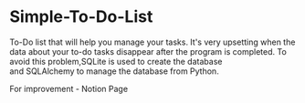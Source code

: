 # Simple-To-Do-List
To-Do list that will help you manage your tasks. 
It's very upsetting when the data about your to-do tasks disappear after the program is completed. To avoid this problem,SQLite is used to create the database and SQLAlchemy to manage the database from Python.



For improvement - Notion Page
